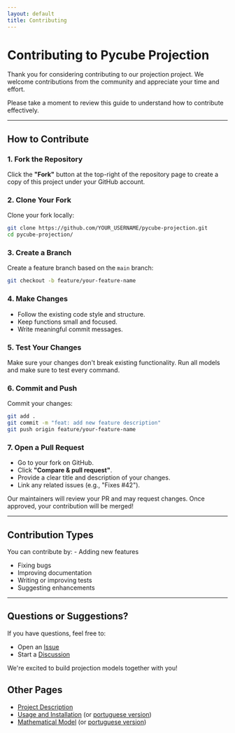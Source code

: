 ```yaml
---
layout: default
title: Contributing
---
```


# Contributing to Pycube Projection

Thank you for considering contributing to our projection project.
We welcome contributions from the community and appreciate your time and
effort.

Please take a moment to review this guide to understand how to
contribute effectively.

------------------------------------------------------------------------

## How to Contribute

### 1. Fork the Repository

Click the **"Fork"** button at the top-right of the repository page to
create a copy of this project under your GitHub account.

### 2. Clone Your Fork

Clone your fork locally:

``` bash
git clone https://github.com/YOUR_USERNAME/pycube-projection.git
cd pycube-projection/
```

### 3. Create a Branch

Create a feature branch based on the `main` branch:

``` bash
git checkout -b feature/your-feature-name
```

### 4. Make Changes

-   Follow the existing code style and structure.
-   Keep functions small and focused.
-   Write meaningful commit messages.

### 5. Test Your Changes

Make sure your changes don't break existing functionality. Run all models and make sure to test every command.

### 6. Commit and Push

Commit your changes:

``` bash
git add .
git commit -m "feat: add new feature description"
git push origin feature/your-feature-name
```

### 7. Open a Pull Request

-   Go to your fork on GitHub.
-   Click **"Compare & pull request"**.
-   Provide a clear title and description of your changes.
-   Link any related issues (e.g., "Fixes #42").

Our maintainers will review your PR and may request changes. Once
approved, your contribution will be merged!

------------------------------------------------------------------------

## Contribution Types

You can contribute by: - Adding new features 
- Fixing bugs 
- Improving documentation 
- Writing or improving tests 
- Suggesting enhancements 

------------------------------------------------------------------------

## Questions or Suggestions?

If you have questions, feel free to:
- Open an
[Issue](https://github.com/JoaoLucasMBC/pycube-projection/issues)
- Start a
[Discussion](https://github.com/JoaoLucasMBC/pycube-projection/discussions)

We're excited to build projection models together with you!

## Other Pages

- [Project Description](README.md)
- [Usage and Installation](docs/README.md) (or [portuguese version](docs/README-PTBR.md))
- [Mathematical Model](docs/MATHEMATICAL-MODEL.md) (or [portuguese version](docs/MATHEMATICAL-MODEL-PTBR.md))